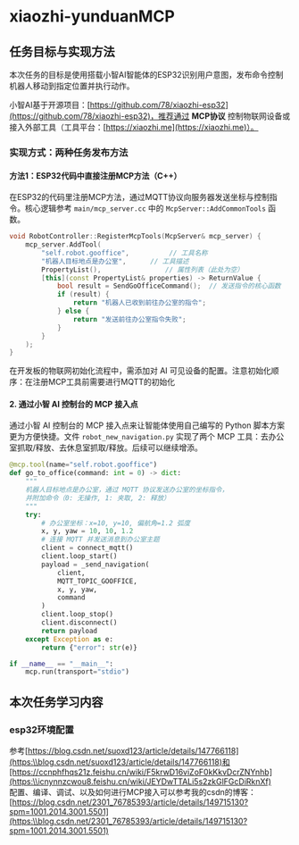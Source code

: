 # xiaozhi-yunduanMCP 

## 任务目标与实现方法

本次任务的目标是使用搭载小智AI智能体的ESP32识别用户意图，发布命令控制机器人移动到指定位置并执行动作。  

小智AI基于开源项目：[https://github.com/78/xiaozhi-esp32](https://github.com/78/xiaozhi-esp32)，推荐通过 **MCP协议** 控制物联网设备或接入外部工具（工具平台：[https://xiaozhi.me](https://xiaozhi.me)）。  


### 实现方式：两种任务发布方法  
#### 方法1：ESP32代码中直接注册MCP方法（C++）  
在ESP32的代码里注册MCP方法，通过MQTT协议向服务器发送坐标与控制指令。核心逻辑参考 `main/mcp_server.cc` 中的 `McpServer::AddCommonTools` 函数。  

```cpp
void RobotController::RegisterMcpTools(McpServer& mcp_server) {
    mcp_server.AddTool(
        "self.robot.gooffice",          // 工具名称
        "机器人目标地点是办公室",      // 工具描述
        PropertyList(),                // 属性列表（此处为空）
        [this](const PropertyList& properties) -> ReturnValue {
            bool result = SendGoOfficeCommand();  // 发送指令的核心函数
            if (result) {
                return "机器人已收到前往办公室的指令";
            } else {
                return "发送前往办公室指令失败";
            }
        }
    );
}
```
在开发板的物联网初始化流程中，需添加对 AI 可见设备的配置。注意初始化顺序：在注册MCP工具前需要进行MQTT的初始化
#### 2. 通过小智 AI 控制台的 MCP 接入点

通过小智 AI 控制台的 MCP 接入点来让智能体使用自己编写的 Python 脚本方案更为方便快捷。文件 `robot_new_navigation.py` 实现了两个 MCP 工具：去办公室抓取/释放、去休息室抓取/释放。后续可以继续增添。

```python
@mcp.tool(name="self.robot.gooffice")
def go_to_office(command: int = 0) -> dict:
    """
    机器人目标地点是办公室，通过 MQTT 协议发送办公室的坐标指令，
    并附加命令（0: 无操作, 1: 夹取, 2: 释放）
    """
    try:
        # 办公室坐标：x=10, y=10, 偏航角=1.2 弧度
        x, y, yaw = 10, 10, 1.2
        # 连接 MQTT 并发送消息到办公室主题
        client = connect_mqtt()
        client.loop_start()
        payload = _send_navigation(
            client,
            MQTT_TOPIC_GOOFFICE,
            x, y, yaw,
            command
        )
        client.loop_stop()
        client.disconnect()
        return payload
    except Exception as e:
        return {"error": str(e)}

if __name__ == "__main__":
    mcp.run(transport="stdio")
```
## 本次任务学习内容
### esp32环境配置 
参考[https://blog.csdn.net/suoxd123/article/details/147766118](https:\\blog.csdn.net/suoxd123/article/details/147766118)和[https://ccnphfhqs21z.feishu.cn/wiki/F5krwD16viZoF0kKkvDcrZNYnhb](https:\\icnynnzcwou8.feishu.cn/wiki/JEYDwTTALi5s2zkGlFGcDiRknXf)    
配置、编译、调试、以及如何进行MCP接入可以参考我的csdn的博客： [https://blog.csdn.net/2301_76785393/article/details/149715130?spm=1001.2014.3001.5501](https:\\blog.csdn.net/2301_76785393/article/details/149715130?spm=1001.2014.3001.5501)
